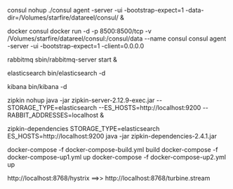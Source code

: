 
consul
nohup ./consul agent -server -ui -bootstrap-expect=1 -data-dir=/Volumes/starfire/datareel/consul/ &


docker consul
docker run -d  -p 8500:8500/tcp -v /Volumes/starfire/datareel/consul:/consul/data --name consul  consul agent -server -ui -bootstrap-expect=1 -client=0.0.0.0


rabbitmq
sbin/rabbitmq-server start &


elasticsearch
bin/elasticsearch -d


kibana
bin/kibana -d


zipkin
nohup java -jar zipkin-server-2.12.9-exec.jar --STORAGE_TYPE=elasticsearch --ES_HOSTS=http://localhost:9200 --RABBIT_ADDRESSES=localhost &


zipkin-dependencies
STORAGE_TYPE=elasticsearch ES_HOSTS=http://localhost:9200 java -jar zipkin-dependencies-2.4.1.jar


docker-compose -f docker-compose-build.yml build
docker-compose -f docker-compose-up1.yml up
docker-compose -f docker-compose-up2.yml up


http://localhost:8768/hystrix  ==>>  http://localhost:8768/turbine.stream
